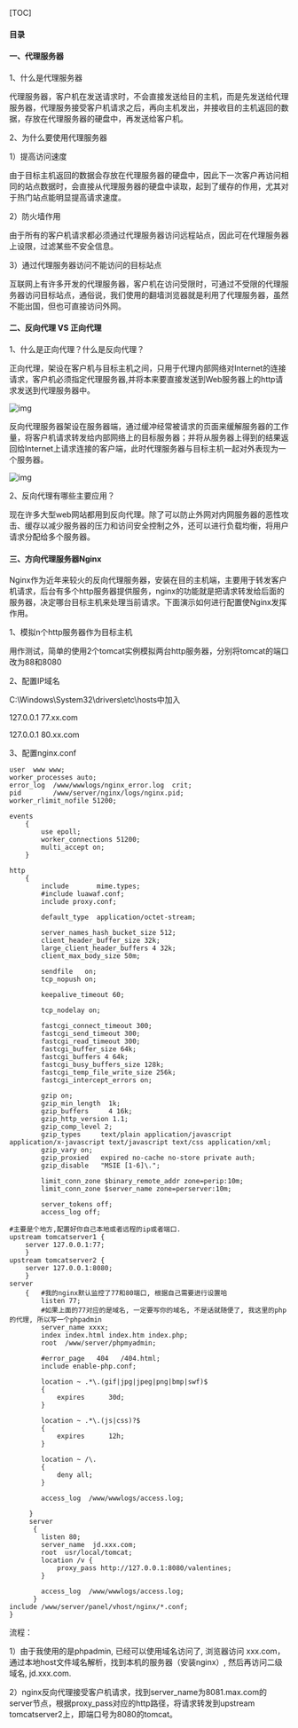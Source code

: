 [TOC]

#### 目录

#### **一、代理服务器**

1、什么是代理服务器

代理服务器，客户机在发送请求时，不会直接发送给目的主机，而是先发送给代理服务器，代理服务接受客户机请求之后，再向主机发出，并接收目的主机返回的数据，存放在代理服务器的硬盘中，再发送给客户机。

2、为什么要使用代理服务器

1）提高访问速度

  由于目标主机返回的数据会存放在代理服务器的硬盘中，因此下一次客户再访问相同的站点数据时，会直接从代理服务器的硬盘中读取，起到了缓存的作用，尤其对于热门站点能明显提高请求速度。

2）防火墙作用

  由于所有的客户机请求都必须通过代理服务器访问远程站点，因此可在代理服务器上设限，过滤某些不安全信息。

3）通过代理服务器访问不能访问的目标站点

  互联网上有许多开发的代理服务器，客户机在访问受限时，可通过不受限的代理服务器访问目标站点，通俗说，我们使用的翻墙浏览器就是利用了代理服务器，虽然不能出国，但也可直接访问外网。

#### **二、反向代理 VS 正向代理**

1、什么是正向代理？什么是反向代理？

正向代理，架设在客户机与目标主机之间，只用于代理内部网络对Internet的连接请求，客户机必须指定代理服务器,并将本来要直接发送到Web服务器上的http请求发送到代理服务器中。

![img](https://img-blog.csdn.net/20160531205420201?watermark/2/text/aHR0cDovL2Jsb2cuY3Nkbi5uZXQv/font/5a6L5L2T/fontsize/400/fill/I0JBQkFCMA==/dissolve/70/gravity/Center)

反向代理服务器架设在服务器端，通过缓冲经常被请求的页面来缓解服务器的工作量，将客户机请求转发给内部网络上的目标服务器；并将从服务器上得到的结果返回给Internet上请求连接的客户端，此时代理服务器与目标主机一起对外表现为一个服务器。

![img](https://img-blog.csdn.net/20160531205433342?watermark/2/text/aHR0cDovL2Jsb2cuY3Nkbi5uZXQv/font/5a6L5L2T/fontsize/400/fill/I0JBQkFCMA==/dissolve/70/gravity/Center)

2、反向代理有哪些主要应用？

现在许多大型web网站都用到反向代理。除了可以防止外网对内网服务器的恶性攻击、缓存以减少服务器的压力和访问安全控制之外，还可以进行负载均衡，将用户请求分配给多个服务器。

#### **三、方向代理服务器Nginx**

Nginx作为近年来较火的反向代理服务器，安装在目的主机端，主要用于转发客户机请求，后台有多个http服务器提供服务，nginx的功能就是把请求转发给后面的服务器，决定哪台目标主机来处理当前请求。下面演示如何进行配置使Nginx发挥作用。

1、模拟n个http服务器作为目标主机

用作测试，简单的使用2个tomcat实例模拟两台http服务器，分别将tomcat的端口改为88和8080

2、配置IP域名

C:\Windows\System32\drivers\etc\hosts中加入

127.0.0.1 77.xx.com

127.0.0.1 80.xx.com

3、配置nginx.conf

```nginx
user  www www;
worker_processes auto;
error_log  /www/wwwlogs/nginx_error.log  crit;
pid        /www/server/nginx/logs/nginx.pid;
worker_rlimit_nofile 51200;

events
    {
        use epoll;
        worker_connections 51200;
        multi_accept on;
    }

http
    {
        include       mime.types;
		#include luawaf.conf;
		include proxy.conf;

        default_type  application/octet-stream;

        server_names_hash_bucket_size 512;
        client_header_buffer_size 32k;
        large_client_header_buffers 4 32k;
        client_max_body_size 50m;

        sendfile   on;
        tcp_nopush on;

        keepalive_timeout 60;

        tcp_nodelay on;

        fastcgi_connect_timeout 300;
        fastcgi_send_timeout 300;
        fastcgi_read_timeout 300;
        fastcgi_buffer_size 64k;
        fastcgi_buffers 4 64k;
        fastcgi_busy_buffers_size 128k;
        fastcgi_temp_file_write_size 256k;
		fastcgi_intercept_errors on;

        gzip on;
        gzip_min_length  1k;
        gzip_buffers     4 16k;
        gzip_http_version 1.1;
        gzip_comp_level 2;
        gzip_types     text/plain application/javascript application/x-javascript text/javascript text/css application/xml;
        gzip_vary on;
        gzip_proxied   expired no-cache no-store private auth;
        gzip_disable   "MSIE [1-6]\.";

        limit_conn_zone $binary_remote_addr zone=perip:10m;
		limit_conn_zone $server_name zone=perserver:10m;

        server_tokens off;
        access_log off;

#主要是个地方,配置好你自己本地或者远程的ip或者端口.
upstream tomcatserver1 {  
    server 127.0.0.1:77;  
    }  
upstream tomcatserver2 {  
    server 127.0.0.1:8080;  
    }
server
    {   #我的nginx默认监控了77和80端口, 根据自己需要进行设置哈
        listen 77;
        #如果上面的77对应的是域名, 一定要写你的域名, 不是话就随便了, 我这里的php的代理, 所以写一个phpadmin
        server_name xxxx;  
        index index.html index.htm index.php;
        root  /www/server/phpmyadmin;

        #error_page   404   /404.html;
        include enable-php.conf;
        
        location ~ .*\.(gif|jpg|jpeg|png|bmp|swf)$
        {
            expires      30d;
        }

        location ~ .*\.(js|css)?$
        {
            expires      12h;
        }

        location ~ /\.
        {
            deny all;
        }

        access_log  /www/wwwlogs/access.log;
        
     }
     server
      {
        listen 80;
        server_name  jd.xxx.com;
        root  usr/local/tomcat;
        location /v {
            proxy_pass http://127.0.0.1:8080/valentines;
        }

        access_log  /www/wwwlogs/access.log;
      }
include /www/server/panel/vhost/nginx/*.conf;
}
```

流程：

1）由于我使用的是phpadmin, 已经可以使用域名访问了, 浏览器访问 xxx.com，通过本地host文件域名解析，找到本机的服务器（安装nginx）, 然后再访问二级域名, jd.xxx.com.

2）nginx反向代理接受客户机请求，找到server_name为8081.max.com的server节点，根据proxy_pass对应的http路径，将请求转发到upstream tomcatserver2上，即端口号为8080的tomcat。

 

